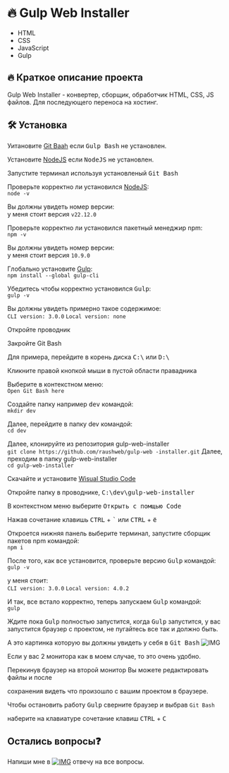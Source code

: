 # :fire: Gulp Web Installer

- HTML
- CSS
- JavaScript
- Gulp

## :fire: Краткое описание проекта

Gulp Web Installer - конвертер, сборщик, обработчик HTML, CSS, JS файлов.
Для последующего переноса на хостинг.

## :hammer_and_wrench: Установка
Уитановите [Git Baah](https://git-scm.com/downloads/win) если <kbd>Gulp Bash</kbd> не установлен.

Установите [NodeJS](https://nodejs.org/en/download) если <kbd>NodeJS</kbd> не установлен.

Запустите терминал используя установленый <kbd>Git Bash</kbd>

Проверьте корректно ли установился [NodeJS](https://nodejs.org/en/download):  
`node -v`

Вы должны увидеть номер версии:   
у меня стоит версия `v22.12.0`

Проверьте корректно ли установился пакетный менеджир npm:  
`npm -v`

Вы должны увидеть номер версии:  
у меня стоит версия `10.9.0`

Глобально установите [Gulp](https://gulpjs.com/docs/en/getting-started/quick-start/):  
`npm install --global gulp-cli`

Убедитесь чтобы корректно установился <kbd>Gulp</kbd>:  
`gulp -v`

Вы должны увидеть примерно такое содержимое:  
`CLI version: 3.0.0`
`Local version: none`

Откройте проводник

Закройте <kdb>Git Bash</kdb>

 Для примера, перейдите в корень диска <kbd>C:\\</kbd> или <kbd>D:\\</kbd>

Кликните правой кнопкой мыши в пустой области правадника

Выберите в контекстном меню:  
`Open Git Bash here`

Создайте папку например <kbd>dev</kbd> командой:  
`mkdir dev`

Далее, перейдите в папку dev командой:  
`cd dev`

Далее, клонируйте из репозитория gulp-web-installer  
`git clone https://github.com/raushweb/gulp-web
    -installer.git`
Далее, преходим в папку gulp-web-installer  
`cd gulp-web-installer`

Скачайте и установите [Wisual Studio Code](https://code.visualstudio.com/download)

Откройте папку в проводнике, <kbd>C:\dev\gulp-web-installer<kbd>

В контекстном меню выберите <kbd>Открыть с помщью Code<kbd>

Нажав сочетание клавишь <kbd>CTRL</kbd> + <kbd>`</kbd> или <kbd>CTRL</kbd> + <kbd>ё</kbd>

Откроется нижняя панель выберите терминал, запустите сборщик пакетов npm командой:  
`npm i`

После того, как все установится, проверьте версию <kbd>Gulp</kbd> командой:  
`gulp -v`

у меня стоит:  
`CLI version: 3.0.0`
`Local version: 4.0.2`

И так, все встало корректно, теперь запускаем <kbd>Gulp</kbd> командой:  
`gulp`

Ждите пока <kbd>Gulp</kbd> полностью запустится, когда <kbd>Gulp</kbd> запустится, у вас запустится браузер с проектом, не пугайтесь все так и должно быть.

А это картинка которую вы должны увидеть у себя в <kbd>Git Bash</kbd>
![IMG](https://raushweb.ru/assets/img/gulp-web-installer.jpg)

Если у вас 2 монитора как в моем случае, то это очень удобно.

Перекинув браузер на второй монитор Вы можете редактировать файлы и после 

сохранения видеть что произошло с вашим проектом в браузере.

Чтобы остановить работу <kbd>Gulp</kbd> сверните браузер и выбрав ```Git Bash```

наберите на клавиатуре сочетание клавиш <kbd>CTRL</kbd> + <kbd>C</kbd>


## Остались вопросы:question: 

Напиши мне в [![IMG](https://raushweb.ru/assets/img/icon/telegram.svg)](https://t.me/+79602042339) отвечу на все вопросы.